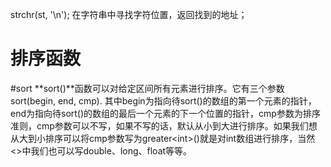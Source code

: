 strchr(st, '\\n');
在字符串中寻找字符位置，返回找到的地址；

# 排序函数
#sort
**sort()**函数可以对给定区间所有元素进行排序。它有三个参数sort(begin, end, cmp).
其中begin为指向待sort()的数组的第一个元素的指针，end为指向待sort()的数组的最后一个元素的下一个位置的指针，cmp参数为排序准则，cmp参数可以不写，如果不写的话，默认从小到大进行排序。如果我们想从大到小排序可以将cmp参数写为greater\<int>()就是对int数组进行排序，当然<>中我们也可以写double、long、float等等。



